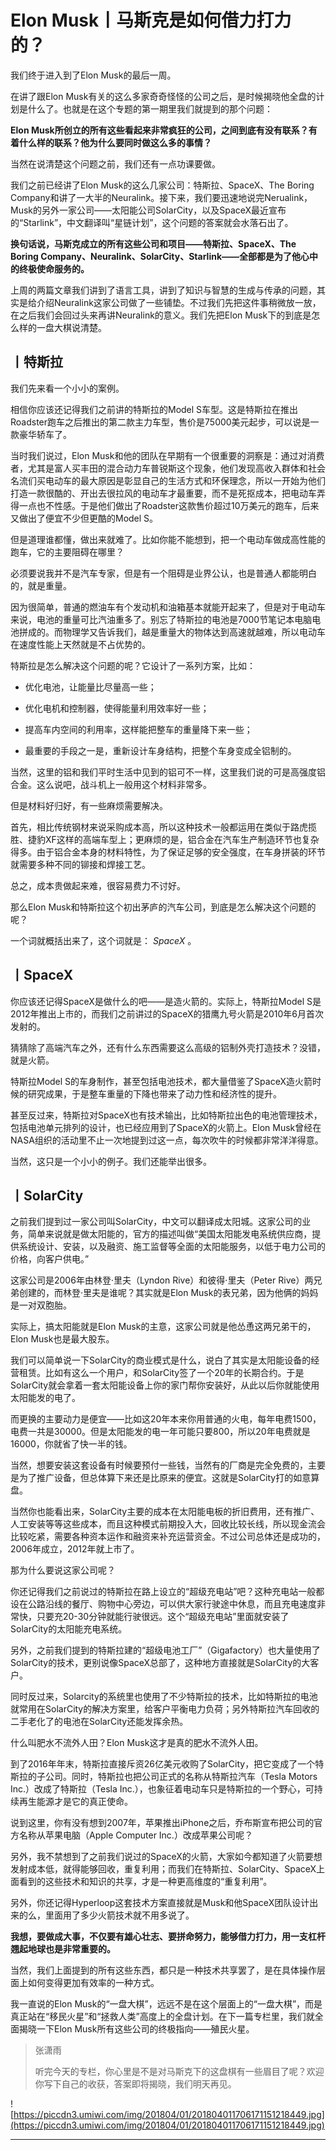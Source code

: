 # Elon Musk丨马斯克是如何借力打力的？

我们终于进入到了Elon Musk的最后一周。

在讲了跟Elon Musk有关的这么多家奇奇怪怪的公司之后，是时候揭晓他全盘的计划是什么了。也就是在这个专题的第一期里我们就提到的那个问题：

 **Elon Musk所创立的所有这些看起来非常疯狂的公司，之间到底有没有联系？有着什么样的联系？他为什么要同时做这么多的事情？**

当然在说清楚这个问题之前，我们还有一点功课要做。

我们之前已经讲了Elon Musk的这么几家公司：特斯拉、SpaceX、The Boring Company和讲了一大半的Neuralink。接下来，我们要迅速地说完Nerualink，Musk的另外一家公司——太阳能公司SolarCity，以及SpaceX最近宣布的“Starlink”，中文翻译叫“星链计划”，这个问题的答案就会水落石出了。

 **换句话说，马斯克成立的所有这些公司和项目——特斯拉、SpaceX、The Boring Company、Neuralink、SolarCity、Starlink——全部都是为了他心中的终极使命服务的。**

上周的两篇文章我们讲到了语言工具，讲到了知识与智慧的生成与传承的问题，其实是给介绍Neuralink这家公司做了一些铺垫。不过我们先把这件事稍微放一放，在之后我们会回过头来再讲Neuralink的意义。我们先把Elon Musk下的到底是怎么样的一盘大棋说清楚。

## 丨特斯拉

我们先来看一个小小的案例。

相信你应该还记得我们之前讲的特斯拉的Model S车型。这是特斯拉在推出Roadster跑车之后推出的第二款主力车型，售价是75000美元起步，可以说是一款豪华轿车了。

当时我们说过，Elon Musk和他的团队在早期有一个很重要的洞察是：通过对消费者，尤其是富人买丰田的混合动力车普锐斯这个现象，他们发现高收入群体和社会名流们买电动车的最大原因是彰显自己的生活方式和环保理念，所以一开始为他们打造一款很酷的、开出去很拉风的电动车才最重要，而不是死抠成本，把电动车弄得一点也不性感。于是他们做出了Roadster这款售价超过10万美元的跑车，后来又做出了便宜不少但更酷的Model S。

但是道理谁都懂，做出来就难了。比如你能不能想到，把一个电动车做成高性能的跑车，它的主要阻碍在哪里？

必须要说我并不是汽车专家，但是有一个阻碍是业界公认，也是普通人都能明白的，就是重量。

因为很简单，普通的燃油车有个发动机和油箱基本就能开起来了，但是对于电动车来说，电池的重量可比汽油重多了。别忘了特斯拉的电池是7000节笔记本电脑电池拼成的。而物理学又告诉我们，越是重量大的物体达到高速就越难，所以电动车在速度性能上天然就是不占优势的。

特斯拉是怎么解决这个问题的呢？它设计了一系列方案，比如：

* 优化电池，让能量比尽量高一些；

* 优化电机和控制器，使得能量利用效率好一些；

* 提高车内空间的利用率，这样能把整车的重量降下来一些；

* 最重要的手段之一是，重新设计车身结构，把整个车身变成全铝制的。

当然，这里的铝和我们平时生活中见到的铝可不一样，这里我们说的可是高强度铝合金。这么说吧，战斗机上一般用这个材料非常多。

但是材料好归好，有一些麻烦需要解决。

首先，相比传统钢材来说采购成本高，所以这种技术一般都运用在类似于路虎揽胜、捷豹XF这样的高端车型上；更麻烦的是，铝合金在汽车生产制造环节也复杂得多。由于铝合金本身的材料特性，为了保证足够的安全强度，在车身拼装的环节就需要多种不同的铆接和焊接工艺。

总之，成本贵做起来难，很容易费力不讨好。

那么Elon Musk和特斯拉这个初出茅庐的汽车公司，到底是怎么解决这个问题的呢？

一个词就概括出来了，这个词就是： *SpaceX* 。

## 丨SpaceX

你应该还记得SpaceX是做什么的吧——是造火箭的。实际上，特斯拉Model S是2012年推出上市的，而我们之前讲过的SpaceX的猎鹰九号火箭是2010年6月首次发射的。

猜猜除了高端汽车之外，还有什么东西需要这么高级的铝制外壳打造技术？没错，就是火箭。

特斯拉Model S的车身制作，甚至包括电池技术，都大量借鉴了SpaceX造火箭时候的研究成果，于是整车重量的下降也带来了动力性和经济性的提升。

甚至反过来，特斯拉对SpaceX也有技术输出，比如特斯拉出色的电池管理技术，包括电池单元排列的设计，也已经应用到了SpaceX的火箭上。Elon Musk曾经在NASA组织的活动里不止一次地提到过这一点，每次吹牛的时候都非常洋洋得意。

当然，这只是一个小小的例子。我们还能举出很多。

## 丨SolarCity

之前我们提到过一家公司叫SolarCity，中文可以翻译成太阳城。这家公司的业务，简单来说就是做太阳能的，官方的描述叫做“美国太阳能发电系统供应商，提供系统设计、安装，以及融资、施工监督等全面的太阳能服务，以低于电力公司的价格，向客户供电。”

这家公司是2006年由林登·里夫（Lyndon Rive）和彼得·里夫（Peter Rive）两兄弟创建的，而林登·里夫是谁呢？其实就是Elon Musk的表兄弟，因为他俩的妈妈是一对双胞胎。

实际上，搞太阳能就是Elon Musk的主意，这家公司就是他怂恿这两兄弟干的，Elon Musk也是最大股东。

我们可以简单说一下SolarCity的商业模式是什么，说白了其实是太阳能设备的经营租赁。比如有这么一个用户，和SolarCity签了一个20年的长期合约。于是SolarCity就会拿着一套太阳能设备上你的家门帮你安装好，从此以后你就能使用太阳能发的电了。

而更换的主要动力是便宜——比如这20年本来你用普通的火电，每年电费1500，电费一共是30000。但是太阳能发的电一年可能只要800，所以20年电费就是16000，你就省了快一半的钱。

当然，想要安装这套设备有时候要预付一些钱，当然有的厂商是完全免费的，主要是为了推广设备，但总体算下来还是比原来的便宜。这就是SolarCity打的如意算盘。

当然你也能看出来，SolarCity主要的成本在太阳能电板的折旧费用，还有推广、人工安装等等这些成本，而且这种模式前期投入大，回收比较长线，所以现金流会比较吃紧，需要各种资本运作和融资来补充运营资金。不过公司总体还是成功的，2006年成立，2012年就上市了。

那为什么要说这家公司呢？

你还记得我们之前说过的特斯拉在路上设立的“超级充电站”吧？这种充电站一般都设在公路沿线的餐厅、购物中心旁边，可以供大家行驶途中休息，而且充电速度非常快，只要充20-30分钟就能行驶很远。这个“超级充电站”里面就安装了SolarCity的太阳能充电系统。

另外，之前我们提到的特斯拉建的“超级电池工厂”（Gigafactory）也大量使用了SolarCity的技术，更别说像SpaceX总部了，这种地方直接就是SolarCity的大客户。

同时反过来，Solarcity的系统里也使用了不少特斯拉的技术，比如特斯拉的电池就常用在SolarCity的解决方案里，给客户平衡电力负荷；另外特斯拉汽车回收的二手老化了的电池在SolarCity还能发挥余热。

什么叫肥水不流外人田？Elon Musk这才是真的肥水不流外人田。

到了2016年年末，特斯拉直接斥资26亿美元收购了SolarCity，把它变成了一个特斯拉的子公司。同时，特斯拉也把公司正式的名称从特斯拉汽车（Tesla Motors Inc.）改成了特斯拉（Tesla Inc.），也象征着电动车只是特斯拉的一个野心，可持续再生能源才是它的真正使命。

说到这里，你有没有想到2007年，苹果推出iPhone之后，乔布斯宣布把公司的官方名称从苹果电脑（Apple Computer Inc.）改成苹果公司呢？

另外，我不禁想到了之前我们说过的SpaceX的火箭，大家如今都知道了火箭要想发射成本低，就得能够回收，重复利用；而我们在特斯拉、SolarCity、SpaceX上面看到的这些技术和知识的共享，才是一种更高维度的“重复利用”。

另外，你还记得Hyperloop这套技术方案直接就是Musk和他SpaceX团队设计出来的么，里面用了多少火箭技术就不用多说了。

 **我想，要做成大事，不仅要有雄心壮志、要拼命努力，能够借力打力，用一支杠杆翘起地球也是非常重要的。**

当然，我们上面提到的所有这些东西，都只是一种技术共享罢了，是在具体操作层面上如何变得更加有效率的一种方式。

我一直说的Elon Musk的“一盘大棋”，远远不是在这个层面上的“一盘大棋”，而是真正站在“移民火星”和“拯救人类”高度上的全盘计划。在下一篇专栏里，我们就全面揭晓一下Elon Musk所有这些公司的终极指向——殖民火星。

> 张潇雨
> 
> 听完今天的专栏，你心里是不是对马斯克下的这盘棋有一些眉目了呢？欢迎你写下自己的收获，答案即将揭晓，我们明天再见。    

![https://piccdn3.umiwi.com/img/201804/01/201804011706171151218449.jpg](https://piccdn3.umiwi.com/img/201804/01/201804011706171151218449.jpg)

---
